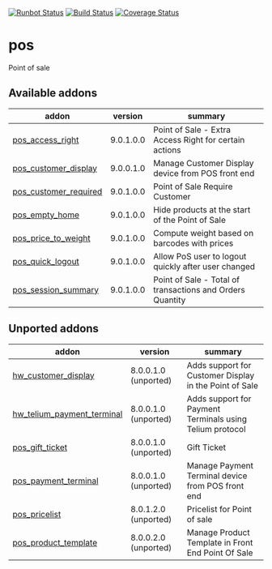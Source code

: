 [![Runbot Status](https://runbot.odoo-community.org/runbot/badge/flat/184/9.0.svg)](https://runbot.odoo-community.org/runbot/repo/github-com-oca-pos-184)
[![Build Status](https://travis-ci.org/OCA/pos.svg?branch=9.0)](https://travis-ci.org/OCA/pos)
[![Coverage Status](https://coveralls.io/repos/OCA/pos/badge.png?branch=9.0)](https://coveralls.io/r/OCA/pos?branch=9.0)

pos
===

Point of sale

[//]: # (addons)

Available addons
----------------
addon | version | summary
--- | --- | ---
[pos_access_right](pos_access_right/) | 9.0.1.0.0 | Point of Sale - Extra Access Right for certain actions
[pos_customer_display](pos_customer_display/) | 9.0.0.1.0 | Manage Customer Display device from POS front end
[pos_customer_required](pos_customer_required/) | 9.0.1.0.0 | Point of Sale Require Customer
[pos_empty_home](pos_empty_home/) | 9.0.1.0.0 | Hide products at the start of the Point of Sale
[pos_price_to_weight](pos_price_to_weight/) | 9.0.1.0.0 | Compute weight based on barcodes with prices
[pos_quick_logout](pos_quick_logout/) | 9.0.1.0.0 | Allow PoS user to logout quickly after user changed
[pos_session_summary](pos_session_summary/) | 9.0.1.0.0 | Point of Sale - Total of transactions and Orders Quantity


Unported addons
---------------
addon | version | summary
--- | --- | ---
[hw_customer_display](hw_customer_display/) | 8.0.0.1.0 (unported) | Adds support for Customer Display in the Point of Sale
[hw_telium_payment_terminal](hw_telium_payment_terminal/) | 8.0.0.1.0 (unported) | Adds support for Payment Terminals using Telium protocol
[pos_gift_ticket](pos_gift_ticket/) | 8.0.0.1.0 (unported) | Gift Ticket
[pos_payment_terminal](pos_payment_terminal/) | 8.0.0.1.0 (unported) | Manage Payment Terminal device from POS front end
[pos_pricelist](pos_pricelist/) | 8.0.1.2.0 (unported) | Pricelist for Point of sale
[pos_product_template](pos_product_template/) | 8.0.0.2.0 (unported) | Manage Product Template in Front End Point Of Sale

[//]: # (end addons)

